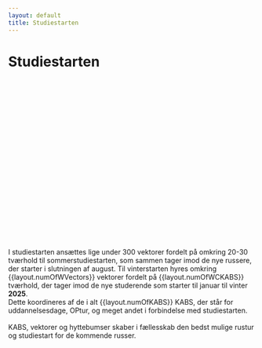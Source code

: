 ```yaml
---
layout: default
title: Studiestarten
---
```

<h1>Studiestarten</h1>

<div id="poster-image" style=" height: 330px; background-image: url('/static/img/studiestartenSommer23.gif');">
</div>

<p>
    I studiestarten ansættes lige under 300 vektorer fordelt på omkring 20-30 tværhold til sommerstudiestarten, som sammen tager imod de nye russere, der starter i slutningen af august.
    Til vinterstarten hyres omkring {{layout.numOfWVectors}} vektorer fordelt på {{layout.numOfWCKABS}} tværhold, der tager imod de nye studerende som starter til januar til vinter <b>2025</b>. <br>
    Dette koordineres af de i alt {{layout.numOfKABS}} KABS, der står for uddannelsesdage, OPtur, og meget andet i forbindelse med studiestarten. <br>
    <br>
    KABS, vektorer og hyttebumser skaber i fællesskab den bedst mulige rustur og studiestart for de kommende russer.

</p>


<!-- OLD (2022)

I studiestarten ansættes ca. {{layout.numOfVectors}} vektorer fordelt på {{layout.numOfKABS}} hold til sommerstudiestarten og ca. {{layout.numOfWVectors}} vektorer fordelt på {{layout.numOfWCKABS}} hold til vinterstudiestarten, som sammen tager imod de nye russer, der starter til august til sommer og januar til vinter. Dette koordineres af de {{layout.numOfKABS}} KABS, som står for uddannelsesdage, OPtur og meget andet i forbindelse med studiestarten. KABS, vektorer og hyttebumser skaber i fællesskab den bedst mulige studiestart for de kommende russer.

-->